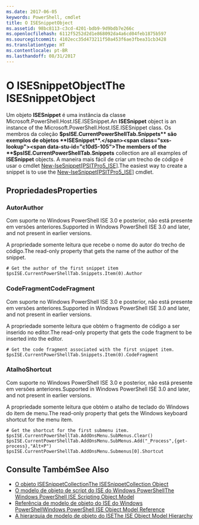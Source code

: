 ```yaml
---
ms.date: 2017-06-05
keywords: PowerShell, cmdlet
title: O ISESnippetObject
ms.assetid: 98bc8113-c3cd-4201-bdb9-9d9bdb7e266c
ms.openlocfilehash: 6112f5252d2d1e868092da4a6cd04feb1875b597
ms.sourcegitcommit: 4102ecc35d473211f50a453f6ae3fbea31cb3428
ms.translationtype: HT
ms.contentlocale: pt-BR
ms.lasthandoff: 08/31/2017
---
```

# <a name="the-isesnippetobject"></a><span data-ttu-id="c10d5-103">O ISESnippetObject</span><span class="sxs-lookup"><span data-stu-id="c10d5-103">The ISESnippetObject</span></span>
  <span data-ttu-id="c10d5-104">Um objeto **ISESnippet** é uma instância da classe Microsoft.PowerShell.Host.ISE.ISESnippet.</span><span class="sxs-lookup"><span data-stu-id="c10d5-104">An **ISESnippet** object is an instance of the Microsoft.PowerShell.Host.ISE.ISESnippet class.</span></span> <span data-ttu-id="c10d5-105">Os membros da coleção **$psISE.CurrentPowerShellTab.Snippets** são exemplos de objetos **ISESnippet**.</span><span class="sxs-lookup"><span data-stu-id="c10d5-105">The members of the **$psISE.CurrentPowerShellTab.Snippets** collection are all examples of **ISESnippet** objects.</span></span> <span data-ttu-id="c10d5-106">A maneira mais fácil de criar um trecho de código é usar o cmdlet [New-IseSnippet&#91;PSITPro5_ISE&#93;](https://technet.microsoft.com/en-us/library/0a6339a3-2683-4a8e-8929-90ad9a95c3e0).</span><span class="sxs-lookup"><span data-stu-id="c10d5-106">The easiest way to create a snippet is to use the [New-IseSnippet&#91;PSITPro5_ISE&#93;](https://technet.microsoft.com/en-us/library/0a6339a3-2683-4a8e-8929-90ad9a95c3e0) cmdlet.</span></span>

## <a name="properties"></a><span data-ttu-id="c10d5-107">Propriedades</span><span class="sxs-lookup"><span data-stu-id="c10d5-107">Properties</span></span>

### <a name="author"></a><span data-ttu-id="c10d5-108">Autor</span><span class="sxs-lookup"><span data-stu-id="c10d5-108">Author</span></span>
  <span data-ttu-id="c10d5-109">Com suporte no Windows PowerShell ISE 3.0 e posterior, não está presente em versões anteriores.</span><span class="sxs-lookup"><span data-stu-id="c10d5-109">Supported in Windows PowerShell ISE 3.0 and later, and not present in earlier versions.</span></span> 

 <span data-ttu-id="c10d5-110">A propriedade somente leitura que recebe o nome do autor do trecho de código.</span><span class="sxs-lookup"><span data-stu-id="c10d5-110">The read-only property that gets the name of the author of the snippet.</span></span>

```
# Get the author of the first snippet item
$psISE.CurrentPowerShellTab.Snippets.Item(0).Author

```

### <a name="codefragment"></a><span data-ttu-id="c10d5-111">CodeFragment</span><span class="sxs-lookup"><span data-stu-id="c10d5-111">CodeFragment</span></span>
  <span data-ttu-id="c10d5-112">Com suporte no Windows PowerShell ISE 3.0 e posterior, não está presente em versões anteriores.</span><span class="sxs-lookup"><span data-stu-id="c10d5-112">Supported in Windows PowerShell ISE 3.0 and later, and not present in earlier versions.</span></span> 

 <span data-ttu-id="c10d5-113">A propriedade somente leitura que obtém o fragmento de código a ser inserido no editor.</span><span class="sxs-lookup"><span data-stu-id="c10d5-113">The read-only property that gets the code fragment to be inserted into the editor.</span></span>

```
# Get the code fragment associated with the first snippet item.
$psISE.CurrentPowerShellTab.Snippets.Item(0).CodeFragment

```

### <a name="shortcut"></a><span data-ttu-id="c10d5-114">Atalho</span><span class="sxs-lookup"><span data-stu-id="c10d5-114">Shortcut</span></span>
  <span data-ttu-id="c10d5-115">Com suporte no Windows PowerShell ISE 3.0 e posterior, não está presente em versões anteriores.</span><span class="sxs-lookup"><span data-stu-id="c10d5-115">Supported in Windows PowerShell ISE 3.0 and later, and not present in earlier versions.</span></span> 

 <span data-ttu-id="c10d5-116">A propriedade somente leitura que obtém o atalho de teclado do Windows do item de menu.</span><span class="sxs-lookup"><span data-stu-id="c10d5-116">The read-only property that gets the Windows keyboard shortcut for the menu item.</span></span>

```
# Get the shortcut for the first submenu item.
$psISE.CurrentPowerShellTab.AddOnsMenu.SubMenus.Clear()
$psISE.CurrentPowerShellTab.AddOnsMenu.SubMenus.Add("_Process",{get-process},"Alt+P")
$psISE.CurrentPowerShellTab.AddOnsMenu.Submenus[0].Shortcut
```

## <a name="see-also"></a><span data-ttu-id="c10d5-117">Consulte Também</span><span class="sxs-lookup"><span data-stu-id="c10d5-117">See Also</span></span>
- [<span data-ttu-id="c10d5-118">O objeto ISESnippetCollection</span><span class="sxs-lookup"><span data-stu-id="c10d5-118">The ISESnippetCollection Object</span></span>](The-ISESnippetCollection-Object.md) 
- [<span data-ttu-id="c10d5-119">O modelo de objeto de script do ISE do Windows PowerShell</span><span class="sxs-lookup"><span data-stu-id="c10d5-119">The Windows PowerShell ISE Scripting Object Model</span></span>](The-Windows-PowerShell-ISE-Scripting-Object-Model.md) 
- [<span data-ttu-id="c10d5-120">Referência de modelo de objeto do ISE do Windows PowerShell</span><span class="sxs-lookup"><span data-stu-id="c10d5-120">Windows PowerShell ISE Object Model Reference</span></span>](Windows-PowerShell-ISE-Object-Model-Reference.md) 
- [<span data-ttu-id="c10d5-121">A hierarquia de modelo de objeto do ISE</span><span class="sxs-lookup"><span data-stu-id="c10d5-121">The ISE Object Model Hierarchy</span></span>](The-ISE-Object-Model-Hierarchy.md)

  
